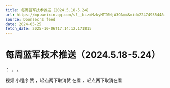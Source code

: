 ```yaml
---
title: 每周蓝军技术推送（2024.5.18-5.24）
url: https://mp.weixin.qq.com/s?__biz=MzkyMTI0NjA3OA==&mid=2247493544&idx=1&sn=188eef792af32eddd172a9c0e1a18912
source: Doonsec's feed
date: 2024-05-25
fetch_date: 2025-10-06T17:14:12.171815
---
```


# 每周蓝军技术推送（2024.5.18-5.24）

：
，
。

视频
小程序
赞
，轻点两下取消赞
在看
，轻点两下取消在看